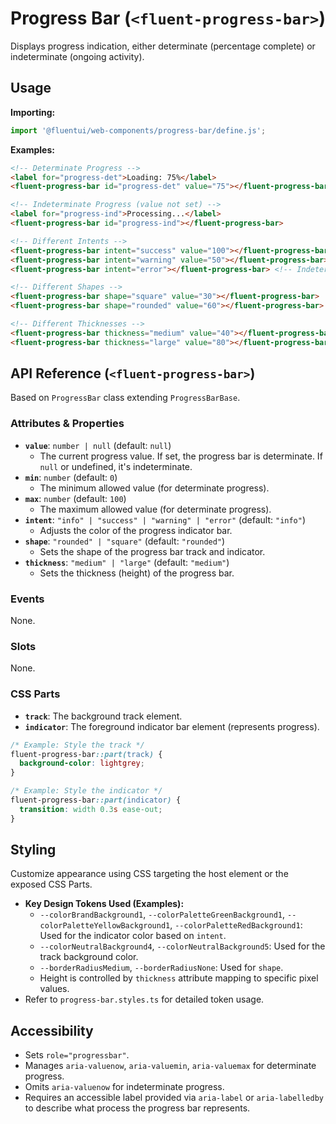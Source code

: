 # Progress Bar (`<fluent-progress-bar>`)

Displays progress indication, either determinate (percentage complete) or indeterminate (ongoing activity).

## Usage

**Importing:**

```javascript
import '@fluentui/web-components/progress-bar/define.js';
```

**Examples:**

```html
<!-- Determinate Progress -->
<label for="progress-det">Loading: 75%</label>
<fluent-progress-bar id="progress-det" value="75"></fluent-progress-bar>

<!-- Indeterminate Progress (value not set) -->
<label for="progress-ind">Processing...</label>
<fluent-progress-bar id="progress-ind"></fluent-progress-bar>

<!-- Different Intents -->
<fluent-progress-bar intent="success" value="100"></fluent-progress-bar>
<fluent-progress-bar intent="warning" value="50"></fluent-progress-bar>
<fluent-progress-bar intent="error"></fluent-progress-bar> <!-- Indeterminate Error -->

<!-- Different Shapes -->
<fluent-progress-bar shape="square" value="30"></fluent-progress-bar>
<fluent-progress-bar shape="rounded" value="60"></fluent-progress-bar> <!-- Default -->

<!-- Different Thicknesses -->
<fluent-progress-bar thickness="medium" value="40"></fluent-progress-bar> <!-- Default -->
<fluent-progress-bar thickness="large" value="80"></fluent-progress-bar>
```

## API Reference (`<fluent-progress-bar>`)

Based on `ProgressBar` class extending `ProgressBarBase`.

### Attributes & Properties

*   **`value`**: `number | null` (default: `null`)
    *   The current progress value. If set, the progress bar is determinate. If `null` or undefined, it's indeterminate.
*   **`min`**: `number` (default: `0`)
    *   The minimum allowed value (for determinate progress).
*   **`max`**: `number` (default: `100`)
    *   The maximum allowed value (for determinate progress).
*   **`intent`**: `"info" | "success" | "warning" | "error"` (default: `"info"`)
    *   Adjusts the color of the progress indicator bar.
*   **`shape`**: `"rounded" | "square"` (default: `"rounded"`)
    *   Sets the shape of the progress bar track and indicator.
*   **`thickness`**: `"medium" | "large"` (default: `"medium"`)
    *   Sets the thickness (height) of the progress bar.

### Events

None.

### Slots

None.

### CSS Parts

*   **`track`**: The background track element.
*   **`indicator`**: The foreground indicator bar element (represents progress).

```css
/* Example: Style the track */
fluent-progress-bar::part(track) {
  background-color: lightgrey;
}

/* Example: Style the indicator */
fluent-progress-bar::part(indicator) {
  transition: width 0.3s ease-out;
}
```

## Styling

Customize appearance using CSS targeting the host element or the exposed CSS Parts.

*   **Key Design Tokens Used (Examples):**
    *   `--colorBrandBackground1`, `--colorPaletteGreenBackground1`, `--colorPaletteYellowBackground1`, `--colorPaletteRedBackground1`: Used for the indicator color based on `intent`.
    *   `--colorNeutralBackground4`, `--colorNeutralBackground5`: Used for the track background color.
    *   `--borderRadiusMedium`, `--borderRadiusNone`: Used for `shape`.
    *   Height is controlled by `thickness` attribute mapping to specific pixel values.
*   Refer to `progress-bar.styles.ts` for detailed token usage.

## Accessibility

*   Sets `role="progressbar"`.
*   Manages `aria-valuenow`, `aria-valuemin`, `aria-valuemax` for determinate progress.
*   Omits `aria-valuenow` for indeterminate progress.
*   Requires an accessible label provided via `aria-label` or `aria-labelledby` to describe what process the progress bar represents.
